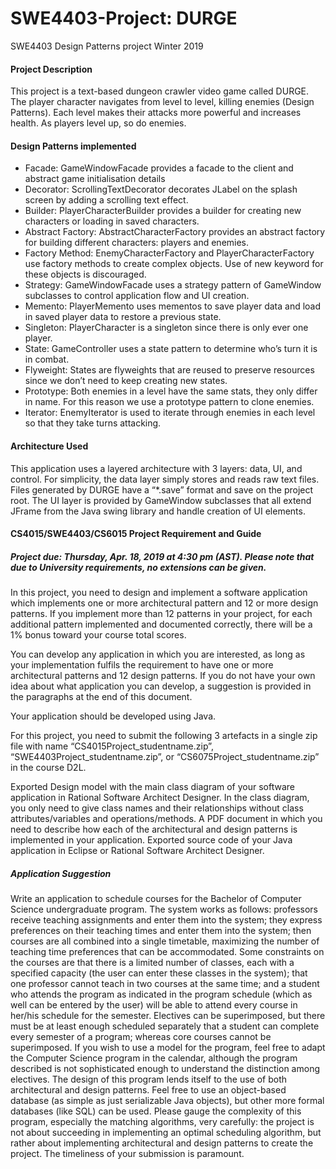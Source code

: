 # SWE4403-Project: DURGE
SWE4403 Design Patterns project Winter 2019

#### Project Description
This project is a text-based dungeon crawler video game called DURGE.
The player character navigates from level to level, killing enemies (Design Patterns).
Each level makes their attacks more powerful and increases health.
As players level up, so do enemies.

#### Design Patterns implemented
- Facade: GameWindowFacade provides a facade to the client and abstract game initialisation details
- Decorator: ScrollingTextDecorator decorates JLabel on the splash screen by adding a scrolling text effect.
- Builder: PlayerCharacterBuilder provides a builder for creating new characters or loading in saved characters.
- Abstract Factory: AbstractCharacterFactory provides an abstract factory for building different characters: players and enemies.
- Factory Method: EnemyCharacterFactory and PlayerCharacterFactory use factory methods to create complex objects. Use of new keyword for these objects is discouraged.
- Strategy: GameWindowFacade uses a strategy pattern of GameWindow subclasses to control application flow and UI creation.
- Memento: PlayerMemento uses mementos to save player data and load in saved player data to restore a previous state.
- Singleton: PlayerCharacter is a singleton since there is only ever one player.
- State: GameController uses a state pattern to determine who’s turn it is in combat.
- Flyweight: States are flyweights that are reused to preserve resources since we don’t need to keep creating new states.
- Prototype: Both enemies in a level have the same stats, they only differ in name. For this reason we use a prototype pattern to clone enemies.
- Iterator:  EnemyIterator is used to iterate through enemies in each level so that they take turns attacking.

#### Architecture Used
This application uses a layered architecture with 3 layers: data, UI, and control. 
For simplicity, the data layer simply stores and reads raw text files.
Files generated by DURGE have a “*.save” format and save on the project root.
The UI layer is provided by GameWindow subclasses that all extend JFrame from the Java swing library and handle creation of UI elements.

#### CS4015/SWE4403/CS6015 Project Requirement and Guide
##### Project due: Thursday, Apr. 18, 2019 at 4:30 pm (AST). Please note that due to University requirements, no extensions can be given.
In this project, you need to design and implement a software application which implements one or more architectural pattern and 12 or more design patterns. If you implement more than 12 patterns in your project, for each additional pattern implemented and documented correctly, there will be a 1% bonus toward your course total scores. 

You can develop any application in which you are interested, as long as your implementation fulfils the requirement to have one or more architectural patterns and 12 design patterns. If you do not have your own idea about what application you can develop, a suggestion is provided in the paragraphs at the end of this document.

Your application should be developed using Java.

For this project, you need to submit the following 3 artefacts in a single zip file with name “CS4015Project_studentname.zip”, “SWE4403Project_studentname.zip”, or “CS6075Project_studentname.zip” in the course D2L.

Exported Design model with the main class diagram of your software application in Rational Software Architect Designer. In the class diagram, you only need to give class names and their relationships without class attributes/variables and operations/methods. 
A PDF document in which you need to describe how each of the architectural and design patterns is implemented in your application.
Exported source code of your Java application in Eclipse or Rational Software Architect Designer.

##### Application Suggestion
Write an application to schedule courses for the Bachelor of Computer Science undergraduate program. The system works as follows: professors receive teaching assignments and enter them into the system; they express preferences on their teaching times and enter them into the system; then courses are all combined into a single timetable, maximizing the number of teaching time preferences that can be accommodated. Some constraints on the courses are that there is a limited number of classes, each with a specified capacity (the user can enter these classes in the system); that one professor cannot teach in two courses at the same time; and a student who attends the program as indicated in the program schedule (which as well can be entered by the user) will be able to attend every course in her/his schedule for the semester. Electives can be superimposed, but there must be at least enough scheduled separately that a student can complete every semester of a program; whereas core courses cannot be superimposed. If you wish to use a model for the program, feel free to adapt the Computer Science program in the calendar, although the program described is not sophisticated enough to understand the distinction among electives. The design of this program lends itself to the use of both architectural and design patterns. Feel free to use an object-based database (as simple as just serializable Java objects), but other more formal databases (like SQL) can be used. Please gauge the complexity of this program, especially the matching algorithms, very carefully: the project is not about succeeding in implementing an optimal scheduling algorithm, but rather about implementing architectural and design patterns to create the project. The timeliness of your submission is paramount.

